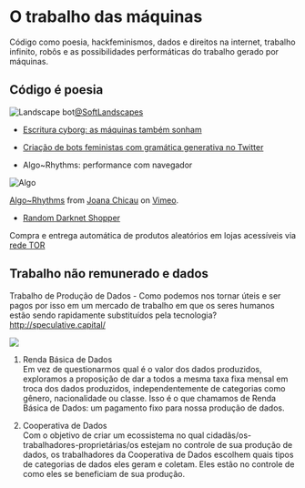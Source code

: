# O trabalho das máquinas

Código como poesia, hackfeminismos, dados e direitos na internet, trabalho infinito, robôs e as possibilidades performáticas do trabalho gerado por máquinas.



## Código é poesia

![Landscape bot](https://pbs.twimg.com/media/D3jUFnEXsAUsJKt.jpg)[@SoftLandscapes](https://twitter.com/softlandscapes)


- [Escritura cyborg: as máquinas também sonham](https://www.genderit.org/es/articles/edicion-especial-escritura-cyborg-las-maquinas-tambien-suenan)




- [Criação de bots feministas com gramática generativa no Twitter](https://github.com/stepaola/La-robota-feminista/blob/master/Taller.md)



-  Algo~Rhythms: performance com navegador

![Algo](https://i.imgur.com/hxqwD1t.jpg)

<p><a href="https://vimeo.com/232639310">Algo~Rhythms</a> from <a href="https://vimeo.com/user16079418">Joana Chicau</a> on <a href="https://vimeo.com">Vimeo</a>.</p>

-  [Random Darknet Shopper](https://wwwwwwwwwwwwwwwwwwwwww.bitnik.org/r)

Compra e entrega automática de produtos aleatórios em lojas acessíveis via [rede TOR](https://www.torproject.org/download/)




## Trabalho não remunerado e dados
Trabalho de Produção de Dados - Como podemos nos tornar úteis e ser pagos por isso em um mercado de trabalho em que os seres humanos estão sendo rapidamente substituídos pela tecnologia? http://speculative.capital/

![](https://i.imgur.com/3xWT77w.jpg)


1. Renda Básica de Dados  
  Em vez de questionarmos qual é o valor dos dados produzidos, exploramos a proposição de dar a todos a mesma taxa fixa mensal em troca dos dados produzidos, independentemente de categorias como gênero, nacionalidade ou classe. Isso é o que chamamos de Renda Básica de Dados: um pagamento fixo para nossa produção de dados.
  

2. Cooperativa de Dados  
Com o objetivo de criar um ecossistema no qual cidadãs/os-trabalhadores-proprietárias/os estejam no controle de sua produção de dados, os trabalhadores da Cooperativa de Dados escolhem quais tipos de categorias de dados eles geram e coletam. Eles estão no controle de como eles se beneficiam de sua produção.



